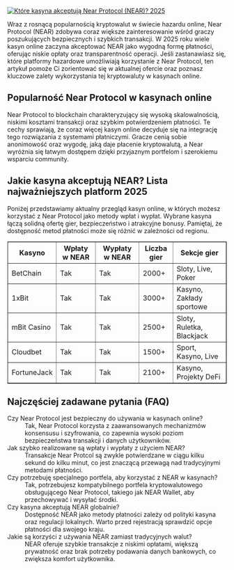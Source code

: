 [![Które kasyna akceptują Near Protocol (NEAR)? 2025](https://123-caf.pages.dev/gitsignup.png)](https://vrmoo.ru/Bt82HjjY)

<div> <p>Wraz z rosnącą popularnością kryptowalut w świecie hazardu online, Near Protocol (NEAR) zdobywa coraz większe zainteresowanie wśród graczy poszukujących bezpiecznych i szybkich transakcji. W 2025 roku wiele kasyn online zaczyna akceptować NEAR jako wygodną formę płatności, oferując niskie opłaty oraz transparentność operacji. Jeśli zastanawiasz się, które platformy hazardowe umożliwiają korzystanie z Near Protocol, ten artykuł pomoże Ci zorientować się w aktualnej ofercie oraz poznasz kluczowe zalety wykorzystania tej kryptowaluty w kasynach online.</p>  <h2>Popularność Near Protocol w kasynach online</h2> <p>Near Protocol to blockchain charakteryzujący się wysoką skalowalnością, niskimi kosztami transakcji oraz szybkim potwierdzeniem płatności. Te cechy sprawiają, że coraz więcej kasyn online decyduje się na integrację tego rozwiązania z systemami płatniczymi. Gracze cenią sobie anonimowość oraz wygodę, jaką daje płacenie kryptowalutą, a Near wyróżnia się łatwym dostępem dzięki przyjaznym portfelom i szerokiemu wsparciu community.</p>  <h2>Jakie kasyna akceptują NEAR? Lista najważniejszych platform 2025</h2> <p>Poniżej przedstawiamy aktualny przegląd kasyn online, w których możesz korzystać z Near Protocol jako metody wpłat i wypłat. Wybrane kasyna łączą solidną ofertę gier, bezpieczeństwo i atrakcyjne bonusy. Pamiętaj, że dostępność metod płatności może się różnić w zależności od regionu.</p>  <table border="1" cellpadding="8" cellspacing="0" style="border-collapse:collapse; width:100%;">   <thead>     <tr>       <th>Kasyno</th>       <th>Wpłaty w NEAR</th>       <th>Wypłaty w NEAR</th>       <th>Liczba gier</th>       <th>Sekcje gier</th>     </tr>   </thead>   <tbody>     <tr>       <td>BetChain</td>       <td>Tak</td>       <td>Tak</td>       <td>2000+</td>       <td>Sloty, Live, Poker</td>     </tr>     <tr>       <td>1xBit</td>       <td>Tak</td>       <td>Tak</td>       <td>3000+</td>       <td>Kasyno, Zakłady sportowe</td>     </tr>     <tr>       <td>mBit Casino</td>       <td>Tak</td>       <td>Tak</td>       <td>2500+</td>       <td>Sloty, Ruletka, Blackjack</td>     </tr>     <tr>       <td>Cloudbet</td>       <td>Tak</td>       <td>Tak</td>       <td>1500+</td>       <td>Sport, Kasyno, Live</td>     </tr>     <tr>       <td>FortuneJack</td>       <td>Tak</td>       <td>Tak</td>       <td>2100+</td>       <td>Kasyno, Projekty DeFi</td>     </tr>   </tbody> </table>  <h2>Najczęściej zadawane pytania (FAQ)</h2> <dl>   <dt>Czy Near Protocol jest bezpieczny do używania w kasynach online?</dt>   <dd>Tak, Near Protocol korzysta z zaawansowanych mechanizmów konsensusu i szyfrowania, co zapewnia wysoki poziom bezpieczeństwa transakcji i danych użytkowników.</dd>    <dt>Jak szybko realizowane są wpłaty i wypłaty z użyciem NEAR?</dt>   <dd>Transakcje Near Protcol są zwykle potwierdzane w ciągu kilku sekund do kilku minut, co jest znaczącą przewagą nad tradycyjnymi metodami płatności.</dd>    <dt>Czy potrzebuję specjalnego portfela, aby korzystać z NEAR w kasynach?</dt>   <dd>Tak, potrzebujesz kompatybilnego portfela kryptowalutowego obsługującego Near Protocol, takiego jak NEAR Wallet, aby przechowywać i wysyłać środki.</dd>    <dt>Czy kasyna akceptują NEAR globalnie?</dt>   <dd>Dostępność NEAR jako metody płatności zależy od polityki kasyna oraz regulacji lokalnych. Warto przed rejestracją sprawdzić opcje płatności dla swojego kraju.</dd>    <dt>Jakie są korzyści z używania NEAR zamiast tradycyjnych walut?</dt>   <dd>NEAR oferuje szybkie transakcje z niskimi opłatami, większą prywatność oraz brak potrzeby podawania danych bankowych, co zwiększa komfort użytkownika.</dd> </dl> </div>